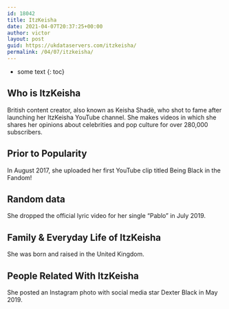 ```yaml
---
id: 18042
title: ItzKeisha
date: 2021-04-07T20:37:25+00:00
author: victor
layout: post
guid: https://ukdataservers.com/itzkeisha/
permalink: /04/07/itzkeisha/
---
```


* some text
{: toc}


## Who is ItzKeisha



British content creator, also known as Keisha Shadè, who shot to fame after launching her ItzKeisha YouTube channel. She makes videos in which she shares her opinions about celebrities and pop culture for over 280,000 subscribers.

                
                
                
## Prior to Popularity



In August 2017, she uploaded her first YouTube clip titled Being Black in the Fandom!

                
                
                
## Random data



She dropped the official lyric video for her single &#8220;Pablo&#8221; in July 2019.

                
                
                
## Family & Everyday Life of ItzKeisha



She was born and raised in the United Kingdom.

                
                
                
## People Related With ItzKeisha



She posted an Instagram photo with social media star Dexter Black in May 2019.

                
              
            
          
          
          